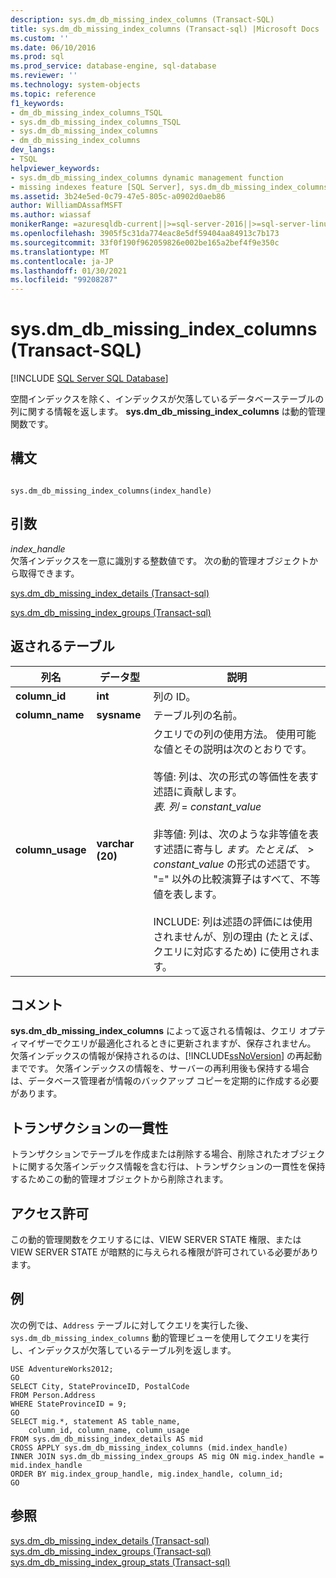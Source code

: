 ```yaml
---
description: sys.dm_db_missing_index_columns (Transact-SQL)
title: sys.dm_db_missing_index_columns (Transact-sql) |Microsoft Docs
ms.custom: ''
ms.date: 06/10/2016
ms.prod: sql
ms.prod_service: database-engine, sql-database
ms.reviewer: ''
ms.technology: system-objects
ms.topic: reference
f1_keywords:
- dm_db_missing_index_columns_TSQL
- sys.dm_db_missing_index_columns_TSQL
- sys.dm_db_missing_index_columns
- dm_db_missing_index_columns
dev_langs:
- TSQL
helpviewer_keywords:
- sys.dm_db_missing_index_columns dynamic management function
- missing indexes feature [SQL Server], sys.dm_db_missing_index_columns dynamic management function
ms.assetid: 3b24e5ed-0c79-47e5-805c-a0902d0aeb86
author: WilliamDAssafMSFT
ms.author: wiassaf
monikerRange: =azuresqldb-current||>=sql-server-2016||>=sql-server-linux-2017||=azuresqldb-mi-current
ms.openlocfilehash: 3905f5c31da774eac8e5df59404aa84913c7b173
ms.sourcegitcommit: 33f0f190f962059826e002be165a2bef4f9e350c
ms.translationtype: MT
ms.contentlocale: ja-JP
ms.lasthandoff: 01/30/2021
ms.locfileid: "99208287"
---
```

# <a name="sysdm_db_missing_index_columns-transact-sql"></a>sys.dm_db_missing_index_columns (Transact-SQL)
[!INCLUDE [SQL Server SQL Database](../../includes/applies-to-version/sql-asdb.md)]

  空間インデックスを除く、インデックスが欠落しているデータベーステーブルの列に関する情報を返します。 **sys.dm_db_missing_index_columns** は動的管理関数です。  

## <a name="syntax"></a>構文  
  
```  
  
sys.dm_db_missing_index_columns(index_handle)  
```  
  
## <a name="arguments"></a>引数  
 *index_handle*  
 欠落インデックスを一意に識別する整数値です。 次の動的管理オブジェクトから取得できます。  
  
 [sys.dm_db_missing_index_details &#40;Transact-sql&#41;](../../relational-databases/system-dynamic-management-views/sys-dm-db-missing-index-details-transact-sql.md)  
  
 [sys.dm_db_missing_index_groups &#40;Transact-sql&#41;](../../relational-databases/system-dynamic-management-views/sys-dm-db-missing-index-groups-transact-sql.md)  
  
## <a name="table-returned"></a>返されるテーブル  
  
|列名|データ型|説明|  
|-----------------|---------------|-----------------|  
|**column_id**|**int**|列の ID。|  
|**column_name**|**sysname**|テーブル列の名前。|  
|**column_usage**|**varchar (20)**|クエリでの列の使用方法。 使用可能な値とその説明は次のとおりです。<br /><br /> 等値: 列は、次の形式の等価性を表す述語に貢献します。 <br />                        *表. 列*  = *constant_value*<br /><br /> 非等値: 列は、次のような非等値を表す述語に寄与し *ます。たとえば*、  >  *constant_value* の形式の述語です。 "=" 以外の比較演算子はすべて、不等値を表します。<br /><br /> INCLUDE: 列は述語の評価には使用されませんが、別の理由 (たとえば、クエリに対応するため) に使用されます。|  
  
## <a name="remarks"></a>コメント  
 **sys.dm_db_missing_index_columns** によって返される情報は、クエリ オプティマイザーでクエリが最適化されるときに更新されますが、保存されません。 欠落インデックスの情報が保持されるのは、[!INCLUDE[ssNoVersion](../../includes/ssnoversion-md.md)] の再起動までです。 欠落インデックスの情報を、サーバーの再利用後も保持する場合は、データベース管理者が情報のバックアップ コピーを定期的に作成する必要があります。  
  
## <a name="transaction-consistency"></a>トランザクションの一貫性  
 トランザクションでテーブルを作成または削除する場合、削除されたオブジェクトに関する欠落インデックス情報を含む行は、トランザクションの一貫性を保持するためこの動的管理オブジェクトから削除されます。  
  
## <a name="permissions"></a>アクセス許可  
 この動的管理関数をクエリするには、VIEW SERVER STATE 権限、または VIEW SERVER STATE が暗黙的に与えられる権限が許可されている必要があります。  
  
## <a name="examples"></a>例  
 次の例では、`Address` テーブルに対してクエリを実行した後、`sys.dm_db_missing_index_columns` 動的管理ビューを使用してクエリを実行し、インデックスが欠落しているテーブル列を返します。  
  
```  
USE AdventureWorks2012;  
GO  
SELECT City, StateProvinceID, PostalCode  
FROM Person.Address  
WHERE StateProvinceID = 9;  
GO  
SELECT mig.*, statement AS table_name,  
    column_id, column_name, column_usage  
FROM sys.dm_db_missing_index_details AS mid  
CROSS APPLY sys.dm_db_missing_index_columns (mid.index_handle)  
INNER JOIN sys.dm_db_missing_index_groups AS mig ON mig.index_handle = mid.index_handle  
ORDER BY mig.index_group_handle, mig.index_handle, column_id;  
GO  
```  
  
## <a name="see-also"></a>参照  
 [sys.dm_db_missing_index_details &#40;Transact-sql&#41;](../../relational-databases/system-dynamic-management-views/sys-dm-db-missing-index-details-transact-sql.md)   
 [sys.dm_db_missing_index_groups &#40;Transact-sql&#41;](../../relational-databases/system-dynamic-management-views/sys-dm-db-missing-index-groups-transact-sql.md)   
 [sys.dm_db_missing_index_group_stats &#40;Transact-sql&#41;](../../relational-databases/system-dynamic-management-views/sys-dm-db-missing-index-group-stats-transact-sql.md)  
  
  
